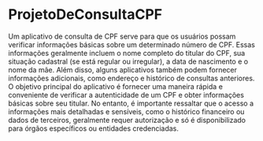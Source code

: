 # ProjetoDeConsultaCPF

Um aplicativo de consulta de CPF serve para que os usuários possam verificar informações básicas sobre um determinado número de CPF. Essas informações geralmente incluem o nome completo do titular do CPF, sua situação cadastral (se está regular ou irregular), a data de nascimento e o nome da mãe. Além disso, alguns aplicativos também podem fornecer informações adicionais, como endereço e histórico de consultas anteriores. O objetivo principal do aplicativo é fornecer uma maneira rápida e conveniente de verificar a autenticidade de um CPF e obter informações básicas sobre seu titular. No entanto, é importante ressaltar que o acesso a informações mais detalhadas e sensíveis, como o histórico financeiro ou dados de terceiros, geralmente requer autorização e só é disponibilizado para órgãos específicos ou entidades credenciadas.
